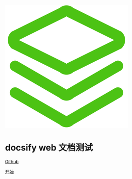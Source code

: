 ![logo](_media/icon.svg)
# docsify web 文档测试 

<a href="https://github.com/xdddhd/doc-web">Github</a>

<a href="#README">开始</a>

